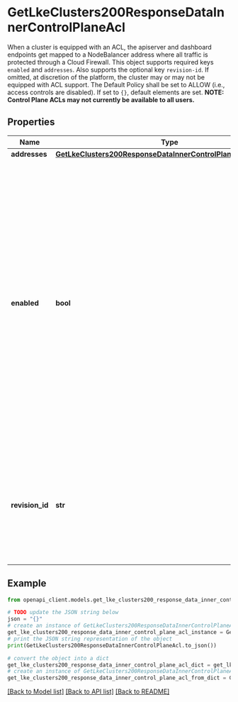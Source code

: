 # GetLkeClusters200ResponseDataInnerControlPlaneAcl

When a cluster is equipped with an ACL, the apiserver and dashboard endpoints get mapped to a NodeBalancer address where all traffic is protected through a Cloud Firewall. This object supports required keys `enabled` and `addresses`. Also supports the optional key `revision-id`. If omitted, at discretion of the platform, the cluster may or may not be equipped with ACL support. The Default Policy shall be set to ALLOW (i.e., access controls are disabled). If set to `{}`, default elements are set. __NOTE: Control Plane ACLs may not currently be available to all users.__

## Properties

Name | Type | Description | Notes
------------ | ------------- | ------------- | -------------
**addresses** | [**GetLkeClusters200ResponseDataInnerControlPlaneAclAddresses**](GetLkeClusters200ResponseDataInnerControlPlaneAclAddresses.md) |  | [optional] 
**enabled** | **bool** | Defines Default Policy.  A value of true results in a default policy of DENY.  A value of false results in a default policy of ALLOW (i.e., access controls are disabled). Defaults to &#x60;true&#x60;. Creating a cluster with ACL (or upgrading a cluster to use ACL for LKE) is an __irreversible__ change: once upgraded, access controls can only be toggled through this property. | [optional] 
**revision_id** | **str** | Enables clients to track events related to ACL update requests and enforcements. Optional field. If omitted, defaults to a randomly generated string. | [optional] 

## Example

```python
from openapi_client.models.get_lke_clusters200_response_data_inner_control_plane_acl import GetLkeClusters200ResponseDataInnerControlPlaneAcl

# TODO update the JSON string below
json = "{}"
# create an instance of GetLkeClusters200ResponseDataInnerControlPlaneAcl from a JSON string
get_lke_clusters200_response_data_inner_control_plane_acl_instance = GetLkeClusters200ResponseDataInnerControlPlaneAcl.from_json(json)
# print the JSON string representation of the object
print(GetLkeClusters200ResponseDataInnerControlPlaneAcl.to_json())

# convert the object into a dict
get_lke_clusters200_response_data_inner_control_plane_acl_dict = get_lke_clusters200_response_data_inner_control_plane_acl_instance.to_dict()
# create an instance of GetLkeClusters200ResponseDataInnerControlPlaneAcl from a dict
get_lke_clusters200_response_data_inner_control_plane_acl_from_dict = GetLkeClusters200ResponseDataInnerControlPlaneAcl.from_dict(get_lke_clusters200_response_data_inner_control_plane_acl_dict)
```
[[Back to Model list]](../README.md#documentation-for-models) [[Back to API list]](../README.md#documentation-for-api-endpoints) [[Back to README]](../README.md)


